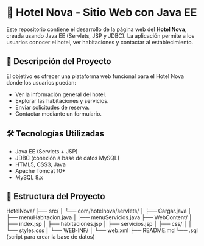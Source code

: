 # 🌟 Hotel Nova - Sitio Web con Java EE

Este repositorio contiene el desarrollo de la página web del **Hotel Nova**, creada usando Java EE (Servlets, JSP y JDBC). La aplicación permite a los usuarios conocer el hotel, ver habitaciones y contactar al establecimiento.

## 🏨 Descripción del Proyecto

El objetivo es ofrecer una plataforma web funcional para el Hotel Nova donde los usuarios puedan:

- Ver la información general del hotel.
- Explorar las habitaciones y servicios.
- Enviar solicitudes de reserva.
- Contactar mediante un formulario.

## 🛠️ Tecnologías Utilizadas

- Java EE (Servlets + JSP)
- JDBC (conexión a base de datos MySQL)
- HTML5, CSS3, Java
- Apache Tomcat 10+
- MySQL 8.x

## 📁 Estructura del Proyecto

HotelNova/
├── src/
│ └── com/hotelnova/servlets/
│ ├── Cargar.java
│ ├── menuHabitacion.java
│ ├── menuServicios.java
├── WebContent/
│ ├── index.jsp
│ ├── habitaciones.jsp
│ ├── servicios.jsp
│ ├── css/
│ │ └── styles.css
│ └── WEB-INF/
│ └── web.xml
├── README.md
└── .sql (script para crear la base de datos)



